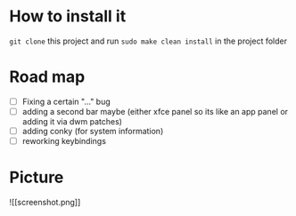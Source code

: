 # How to install it
`git clone` this project and run `sudo make clean install` in the project folder
# Road map
- [ ] Fixing a certain "..." bug
- [ ] adding a second bar maybe (either xfce panel so its like an app panel or adding it via dwm patches)
- [ ] adding conky (for system information)
- [ ] reworking keybindings

# Picture
![[screenshot.png]]